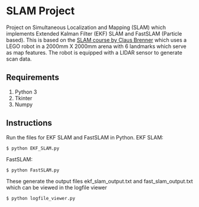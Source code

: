 # SLAM Project
Project on Simultaneous Localization and Mapping (SLAM) which implements Extended Kalman Filter (EKF) SLAM and FastSLAM (Particle based). This is based on the [SLAM course by Claus Brenner](https://www.youtube.com/playlist?list=PLpUPoM7Rgzi_7YWn14Va2FODh7LzADBSm) which uses a LEGO robot in a 2000mm X 2000mm arena with 6 landmarks which serve as map features. The robot is equipped with a LIDAR sensor to generate scan data.

## Requirements
1. Python 3
2. Tkinter
3. Numpy

## Instructions
Run the files for EKF SLAM and FastSLAM in Python.
EKF SLAM:
```shell
$ python EKF_SLAM.py
```
FastSLAM:
```shell
$ python FastSLAM.py
```
These generate the output files ekf_slam_output.txt and fast_slam_output.txt which can be viewed in the logfile viewer
```shell
$ python logfile_viewer.py
```
